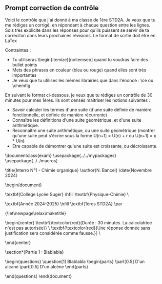 
## Prompt correction de contrôle

Voici le contrôle que j'ai donné à ma classe de 1ère STD2A. Je veux que tu me rédiges un corrigé, en répondant à chaque question entre les lignes. Sois très explicite dans les réponses pour qu'ils puissent se servir de ta correciton dans leurs prochaines révisions. Le format de sortie doit être en LaTex

Contraintes : 
- Tu utiliseras \begin{itemize}[noitemsep] quand tu voudras faire des bullet points
- Mets des phrases en couleur (bleu ou rouge) quand elles sont très importantes
- Je veux que tu utilises les mêmes librairies que dans l'énoncé : \ce ou \chemfig




En suivant le format ci-dessous, je veux que tu rédiges un contrôle de 30 minutes pour mes 1ères. Ils sont censés maitriser les notions suivantes : 

- Savoir calculer les termes d'une suite (d'une suite définie de manière fonctionnelle, et définie de manière récurrente)
- Connaître les définitions d'une suite géométrique, et d'une suite arithmétique. 
- Reconnaître une suite arithmétique, ou une suite géométrique (montrer qu'une suite peut s'écrire sous la forme U(n+1) = U(n) + r ou U(n+1) = q * U(n)
- Etre capable de démontrer qu'une suite est croissante, ou décroissante.

<format>
\documentclass{exam}
\usepackage{../../mypackages}
\usepackage{../../macros}

\title{Interro N°1 - Chimie organique}
\author{N. Bancel}
\date{Novembre 2024}

\begin{document}

\textbf{Collège Lycée Suger}
\hfill
\textbf{Physique-Chimie} \\

\textbf{Année 2024-2025}
\hfill
\textbf{1ères STD2A} \par

{\let\newpage\relax\maketitle}

\begin{center}
\textbf{\textcolor{red}{Durée : 30 minutes. La calculatrice n'est pas autorisée}} \\
\textbf{\textcolor{red}{Une réponse donnée sans justification sera considérée comme fausse.}} \\

\end{center}

\section*{Partie 1 : Blablabla}

\begin{questions}
  \question[1] Blablabla
  \begin{parts}
    \part[0.5] D'un alcane
    \part[0.5] D'un alcène
\end{parts}

\end{questions}
\end{document}

</format>
